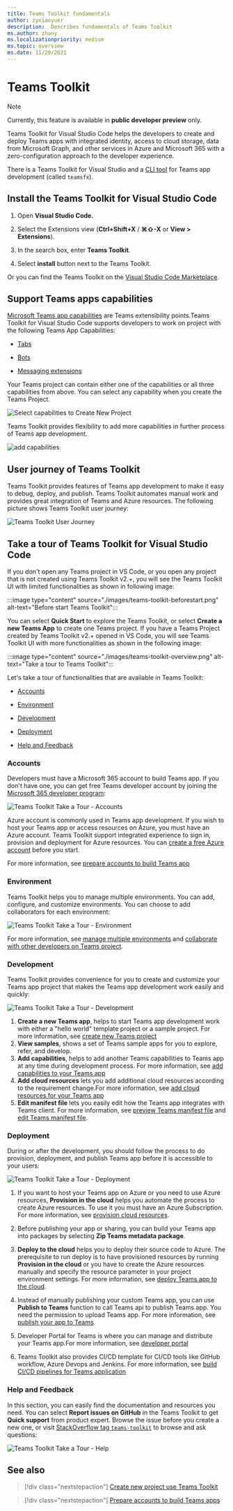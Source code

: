 ```yaml
---
title: Teams Toolkit fundamentals
author: zyxiaoyuer
description:  Describes fundamentals of Teams Toolkit
ms.author: zhany
ms.localizationpriority: medium
ms.topic: overview
ms.date: 11/29/2021
---
```


# Teams Toolkit

> [!NOTE]
> Currently, this feature is available in **public developer preview** only.

Teams Toolkit for Visual Studio Code helps the developers to create and deploy Teams apps with integrated identity, access to cloud storage, data from Microsoft Graph, and other services in Azure and Microsoft 365 with a zero-configuration approach to the developer experience.  

There is a Teams Toolkit for Visual Studio and a [CLI tool](https://github.com/OfficeDev/TeamsFx/blob/dev/docs/cli/user-manual.md) for Teams app development (called `teamsfx`).

## Install the Teams Toolkit for Visual Studio Code

1. Open **Visual Studio Code.**

1. Select the Extensions view (**Ctrl+Shift+X** / **⌘⇧-X** or **View > Extensions**).

1. In the search box, enter **Teams Toolkit**.

1. Select **install** button next to the Teams Toolkit.

Or you can find the Teams Toolkit on the [Visual Studio Code Marketplace](https://marketplace.visualstudio.com/items?itemName=TeamsDevApp.ms-teams-vscode-extension).

## Support Teams apps capabilities

[Microsoft Teams app capabilities](../concepts/capabilities-overview.md) are Teams extensibility points.Teams Toolkit for Visual Studio Code supports developers to work on project with the following Teams App Capabilities:

* [Tabs](../tabs/what-are-tabs.md#build-tabs-for-microsoft-teams)

* [Bots](../bots/what-are-bots.md#bots-in-microsoft-teams)

* [Messaging extensions](../messaging-extensions/what-are-messaging-extensions.md#messaging-extensions) 

Your Teams project can contain either one of the capabilities or all three capabilities from above. You can select any capability when you create the Teams Project.

![Select capabilities to Create New Project](./images/create-project-capabilities.png)

Teams Toolkit provides flexibility to add more capabilities in further process of Teams app development.

![add capabilities](./images/add-capabilities.png)

## User journey of Teams Toolkit

Teams Toolkit provides features of Teams app development to make it easy to debug, deploy, and publish. Teams Toolkit automates manual work and provides great integration of Teams and Azure resources. The following picture shows Teams Toolkit user journey:

![Teams Toolkit User Journey](./images/teams-toolkit-user-journey.png)

## Take a tour of Teams Toolkit for Visual Studio Code

If you don't open any Teams project in VS Code, or you open any project that is not created using Teams Toolkit v2.+, you will see the Teams Toolkit UI with limited functionalities as shown in following image:

:::image type="content" source="./images/teams-toolkit-beforestart.png" alt-text="Before start Teams Toolkit":::

You can select **Quick Start** to explore the Teams Toolkit, or select **Create a new Teams App** to create one Teams project. If you have a Teams Project created by Teams Toolkit v2.+ opened in VS Code, you will see Teams Toolkit UI with more functionalities as shown in the following image:

:::image type="content" source="./images/teams-toolkit-overview.png" alt-text="Take a tour to Teams Toolkit":::

Let's take a tour of functionalities that are available in Teams Toolkit:

* [Accounts](#accounts)

* [Environment](#environment)

* [Development](#development)

* [Deployment](#deployment)

* [Help and Feedback](#help-and-feedback)

### Accounts

Developers must have a Microsoft 365 account to build Teams app. If you don't have one, you can get free Teams developer account by joining the [Microsoft 365 developer program](https://developer.microsoft.com/microsoft-365/dev-program):

![Teams Toolkit Take a Tour - Accounts](./images/teams-toolkit-accounts.png)

Azure account is commonly used in Teams app development. If you wish to host your Teams app or access resources on Azure, you must have an Azure account. Teams Toolkit support integrated experience to sign in, provision and deployment for Azure resources. You can [create a free Azure account](https://azure.microsoft.com/free/) before you start.

 For more information, see  [prepare accounts to build Teams app](accounts.md)

### Environment

Teams Toolkit helps you to manage multiple environments. You can add, configure, and customize environments. You can choose to add collaborators for each environment:

![Teams Toolkit Take a Tour - Environment](./images/teams-toolkit-env.png)

 For more information, see [manage multiple environments](TeamsFx-multi-env.md) and [collaborate with other developers on Teams project](TeamsFx-collaboration.md).

### Development

Teams Toolkit provides convenience for you to create and customize your Teams app project that makes the Teams app development work easily and quickly: 

![Teams Toolkit Take a Tour - Development](./images/teams-toolkit-development.png)

1. **Create a new Teams app**, helps to start Teams app development work with either a "hello world" template project or a sample project. For more information, see [create new Teams project](create-new-project.md)
1. **View samples**, shows a set of Teams sample apps for you to explore, refer, and develop.
1. **Add capabilities**, helps to add another Teams capabilities to Teams app at any time during development process. For more information, see [add capabilities to your Teams app](add-capability.md)
1. **Add cloud resources** lets you add additional cloud resources according to the requirement change.For more information, see [add cloud resources for your Teams app](add-resource.md)
1. **Edit manifest file** lets you easily edit how the Teams app integrates with Teams client. For more information, see [preview Teams manifest file](TeamsFx-manifest-preview.md) and [edit Teams manifest file](TeamsFx-manifest-customization.md).

### Deployment

During or after the development, you should follow the process to do provision, deployment, and publish Teams app before it is accessible to your users:

![Teams Toolkit Take a Tour - Deployment](./images/teams-toolkit-deployment.png)

1. If you want to host your Teams app on Azure or you need to use Azure resources, **Provision in the cloud** helps you automate the process to create Azure resources. To use it you must have an Azure Subscription. For more information, see [provision cloud resources](provision.md).

1. Before publishing your app or sharing, you can build your Teams app into packages by selecting **Zip Teams metadata package**.

1. **Deploy to the cloud** helps you to deploy their source code to Azure. The prerequisite to run deploy is to have provisioned resources by running **Provision in the cloud** or you have to create the Azure resources manually and specify the resource parameter in your project environment settings. For more information, see [deploy Teams app to the cloud](deploy.md).

1. Instead of manually publishing your custom Teams app, you can use **Publish to Teams** function to call Teams api to publish Teams app. You need the permission to upload Teams app. For more information, see [publish your app to Teams](publish.md).

1. Developer Portal for Teams is where you can manage and distribute your Teams app.For more information, see [developer portal](/microsoftteams/platform/concepts/build-and-test/teams-developer-portal)

1. Teams Toolkit also provides CI/CD template for CI/CD tools like GitHub workflow, Azure Devops and Jenkins. For more information, see [build CI/CD pipelines for Teams application](use-CICD-template.md)

### Help and Feedback

In this section, you can easily find the documentation and resources you need. You can select **Report issues on GitHub** in the Teams Toolkit to get **Quick support** from product expert. Browse the issue before you create a new one, or visit [StackOverflow tag `teams-toolkit`](https://stackoverflow.com/questions/tagged/teams-toolkit) to browse and ask questions:

![Teams Toolkit Take a Tour - Help](./images/teams-toolkit-help.png)

## See also

> [!div class="nextstepaction"]
> [Create new project use Teams Toolkit](create-new-project.md)

> [!div class="nextstepaction"]
>[Prepare accounts to build Teams apps](accounts.md)
